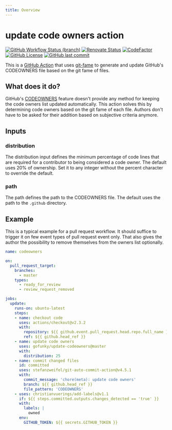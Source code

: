 ```yaml
---
title: Overview
---
```

# update code owners action

[![GitHub Workflow Status (branch)](https://img.shields.io/github/workflow/status/gofunky/update-codeowners/build/master?style=for-the-badge)](https://github.com/gofunky/update-codeowners/actions)
[![Renovate Status](https://img.shields.io/badge/renovate-enabled-green?style=for-the-badge&logo=renovatebot&color=1a1f6c)](https://app.renovatebot.com/dashboard#github/gofunky/update-codeowners)
[![CodeFactor](https://www.codefactor.io/repository/github/gofunky/update-codeowners/badge?style=for-the-badge)](https://www.codefactor.io/repository/github/gofunky/update-codeowners)
[![GitHub License](https://img.shields.io/github/license/gofunky/update-codeowners.svg?style=for-the-badge)](https://github.com/gofunky/update-codeowners/blob/master/LICENSE)
[![GitHub last commit](https://img.shields.io/github/last-commit/gofunky/update-codeowners.svg?style=for-the-badge&color=9cf)](https://github.com/gofunky/update-codeowners/commits/master)

This is a [GitHub Action](https://github.com/features/actions) that uses [git-fame](https://pypi.org/project/git-fame) to generate and update GitHub's CODEOWNERS file based on the git fame of files.

## What does it do?

GitHub's [CODEOWNERS](https://docs.github.com/en/github/creating-cloning-and-archiving-repositories/about-code-owners)
feature doesn't provide any method for keeping the code owners list updated automatically.
This action solves this by determining code owners based on the git fame of each file.
Authors don't have to be asked for their addition based on subjective criteria anymore.

## Inputs

### distribution

The distribution input defines the minimum percentage of code lines that are required for a contributor to being 
considered a code owner.
The default uses 20% of ownership. Set it to any integer without the percent character to override the default.

### path

The path defines the path to the CODEOWNERS file.
The default uses the path to the `.github` directory.

## Example

This is a typical example for a pull request workflow.
It should suffice to trigger it on few event types of pull request event only.
That also gives the author the possibility to remove themselves from the owners list optionally.

<!-- add-file: ./.github/workflows/example.yml -->
``` yml 
name: codeowners

on:
  pull_request_target:
    branches: 
      - master
    types: 
      - ready_for_review
      - review_request_removed

jobs:
  update:
    runs-on: ubuntu-latest
    steps:
    - name: checkout code
      uses: actions/checkout@v2.3.2
      with:
        repository: ${{ github.event.pull_request.head.repo.full_name }}
        ref: ${{ github.head_ref }}
    - name: update code owners
      uses: gofunky/update-codeowners@master
      with:
        distribution: 25
    - name: commit changed files
      id: committed
      uses: stefanzweifel/git-auto-commit-action@v4.5.1
      with:
        commit_message: 'chore(meta): update code owners'
        branch: ${{ github.head_ref }}
        file_pattern: 'CODEOWNERS'
    - uses: christianvuerings/add-labels@v1.1
      if: ${{ steps.committed.outputs.changes_detected == 'true' }}
      with:
        labels: |
          owned
      env:
        GITHUB_TOKEN: ${{ secrets.GITHUB_TOKEN }}

```
